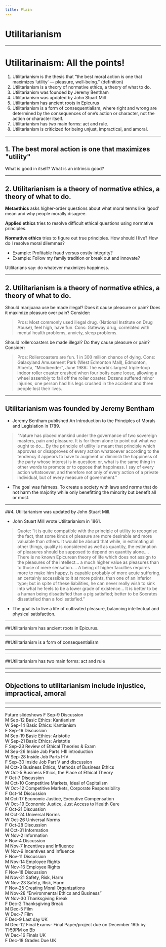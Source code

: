 ```yaml
---
title: Plain
---
```



# Utilitarianism

---


# Utilitarinaism: All the points!

1. Utilitarianism  is the thesis that “the best moral action is one that maximizes ‘utility’ — pleasure, well-being.” (definition)
2. Utilitarianism is a theory of normative ethics, a theory of what to do. 
3. Utilitarianism was founded by Jeremy Bentham
4. Utilitarianism was updated by John Stuart Mill
5. Utilitarianism has ancient roots in Epicurus
6. Utilitarianism is a form of consequentialism, where right and wrong are determined by the consequences of one’s action or character, not the action or character itself. 
7. Utilitarianism has two main forms: act and rule. 
8. Utilitarianism is criticized for being unjust, impractical, and amoral. 

---

## 1. The best moral action is one that maximizes "utility"

What is good in itself? What is an intrinsic good? 


---
## 2. Utilitarianism is a theory of normative ethics, a theory of what to do. 


**Metaethics** asks higher-order questions about what moral terms like ‘good’ mean and why people morally disagree. 

**Applied ethics** tries to resolve difficult ethical questions using normative principles.

**Normative ethics** tries to figure out true principles. How should I live? How do I resolve moral dilemmas? 

* Example: Profitable fraud versus costly integrity? 
* Example: Follow my family tradition or break out and innovate? 

Utilitarians say: do whatever maximizes happiness. 

---
## 2. Utilitarianism is a theory of normative ethics, a theory of what to do. 


Should marijuana use be made illegal?  Does it cause pleasure or pain? Does it maximize pleasure over pain? Consider: 
>Pros: Most commonly used illegal drug. (National Institute on Drug Abuse), feel high, have fun.
>Cons: Gateway drug, correlated with mental health problems, anxiety, sleep problems. 

Should rollercoasters be made illegal?  Do they cause pleasure or pain? Consider: 
>Pros: Rollercoasters are fun. 1 in 300 million chance of dying. 
>Cons: Galaxyland Amusement Park (West Edmonton Mall), Edmonton, Alberta, “Mindbender”, June 1986: The world’s largest triple-loop indoor roller coaster crashed when four bolts came loose, allowing a wheel assembly to fall off the roller coaster. Dozens suffered minor injuries, one person had his legs crushed in the accident and three people lost their lives.

---
## Utilitarianism was founded by Jeremy Bentham

* Jeremy Bentham published An Introduction to the Principles of Morals and Legislation in 1789. 

>“Nature has placed mankind under the governance of two sovereign masters, pain and pleasure. It is for them alone to point out what we ought to do… By the principle of utility is meant that principle which approves or disapproves of every action whatsoever according to the tendency it appears to have to augment or diminish the happiness of the party whose interest is in question: or, what is the same thing in other words to promote or to oppose that happiness. I say of every action whatsoever, and therefore not only of every action of a private individual, but of every measure of government.”

* The goal was fairness. To create a society with laws and norms that do not harm the majority while only benefitting the minority but benefit all or most. 


---
##4. Utilitarianism was updated by John Stuart Mill.


* John Stuart Mill wrote Utilitarianism in 1861. 

> Quote: “It is quite compatible with the principle of utility to recognise the fact, that some kinds of pleasure are more desirable and more valuable than others. It would be absurd that while, in estimating all other things, quality is considered as well as quantity, the estimation of pleasures should be supposed to depend on quantity alone.... There is no known Epicurean theory of life which does not assign to the pleasures of the intellect… a much higher value as pleasures than to those of mere sensation.... A being of higher faculties requires more to make him happy, is capable probably of more acute suffering, an certainly accessible to it at more points, than one of an inferior type; but in spite of these liabilities, he can never really wish to sink into what he feels to be a lower grade of existence… It is better to be a human being dissatisfied than a pig satisfied; better to be Socrates dissatisfied than a fool satisfied.” 

* The goal is to live a life of cultivated pleasure, balancing intellectual and physical satisfaction. 


---
##Utilitarianism has ancient roots in Epicurus.


---
##Utilitarianism is a form of consequentialism


---

---
##Utilitarianism has two main forms: act and rule


---


---
## Objections to utilitarianism include injustice, impractical, amoral


---
---

Future slideshows
F       Sep-9   Discussion  
M       Sep-12  Basic Ethics: Kantianism  
W       Sep-14  Basic Ethics: Kantianism  
F       Sep-16  Discussion  
M       Sep-19  Basic Ethics: Aristotle  
W       Sep-21  Basic Ethics: Aristotle  
F       Sep-23  Review of Ethical Theories & Exam  
M       Sep-26  Inside Job Parts I-III introduction  
W       Sep-28  Inside Job Parts I-IV  
F       Sep-30  Inside Job Part V and discussion  
M       Oct-3   Business Ethics, Methods of Business Ethics  
W       Oct-5   Business Ethics, the Place of Ethical Theory  
F       Oct-7   Discussion  
M       Oct-10  Competitive Markets, Ideal of Capitalism  
W       Oct-12  Competitive Markets, Corporate Responsibility  
F       Oct-14  Discussion  
M       Oct-17  Economic Justice, Executive Compensation  
W       Oct-19  Economic Justice, Just Access to Health Care  
F       Oct-21  Discussion  
M       Oct-24  Universal Norms  
W       Oct-26  Universal Norms  
F       Oct-28  Discussion  
M       Oct-31  Information  
W       Nov-2   Information  
F       Nov-4   Discussion  
M       Nov-7   Incentives and Influence  
W       Nov-9   Incentives and Influence  
F       Nov-11  Discussion  
M       Nov-14  Employee Rights  
W       Nov-16  Employee Rights  
F       Nov-18  Discussion  
M       Nov-21  Safety, Risk, Harm  
W       Nov-23  Safety, Risk, Harm  
F       Nov-25  Creating Moral Organizations  
M       Nov-28  “Environmental Ethics and Business”  
W       Nov-30  Thanksgiving Break  
F       Dec-2   Thanksgiving Break  
M       Dec-5   Film  
W       Dec-7   Film  
F       Dec-9   Last day UK  
M       Dec-12  Final Exams- Final Paper/project due on December 16th by 11:59PM on Bb  
W       Dec-16  Finals UK  
F       Dec-18  Grades Due UK  


   </textarea>
    <script src="https://gnab.github.io/remark/downloads/remark-latest.min.js">
    </script>
    <script>
      var slideshow = remark.create();
    </script>
  </body>
</html>